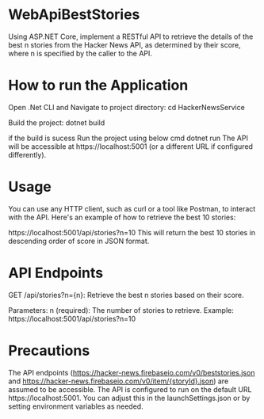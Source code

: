 # WebApiBestStories
Using ASP.NET Core, implement a RESTful API to retrieve the details of the best n stories from the Hacker News API, as determined by their score, where n is specified by the caller to the API.

How to run the Application 
==================================

Open .Net CLI and Navigate to project directory:
cd HackerNewsService

Build the project:
dotnet build

if the build is sucess Run the project using below cmd
dotnet run
The API will be accessible at https://localhost:5001 (or a different URL if configured differently).

Usage
========================
You can use any HTTP client, such as curl or a tool like Postman, to interact with the API. Here's an example of how to retrieve the best 10 stories:

https://localhost:5001/api/stories?n=10
This will return the best 10 stories in descending order of score in JSON format.

API Endpoints
========================
GET /api/stories?n={n}: Retrieve the best n stories based on their score.

Parameters:
n (required): The number of stories to retrieve.
Example:
https://localhost:5001/api/stories?n=10

Precautions
========================
The API endpoints (https://hacker-news.firebaseio.com/v0/beststories.json and https://hacker-news.firebaseio.com/v0/item/{storyId}.json) are assumed to be accessible.
The API is configured to run on the default URL https://localhost:5001. You can adjust this in the launchSettings.json or by setting environment variables as needed.
